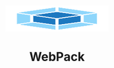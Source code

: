 <div align="center">

<a href="https://webpack.js.org/">
  <img
    height="60"
    width="240"
    alt="webpack-logo"
    src="assets/icons/webpack-icon.png"
  />
</a>

<h1>WebPack</h1>
